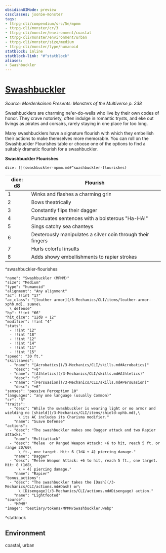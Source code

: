 ```yaml
---
obsidianUIMode: preview
cssclasses: json5e-monster
tags:
- ttrpg-cli/compendium/src/5e/mpmm
- ttrpg-cli/monster/cr/3
- ttrpg-cli/monster/environment/coastal
- ttrpg-cli/monster/environment/urban
- ttrpg-cli/monster/size/medium
- ttrpg-cli/monster/type/humanoid
statblock: inline
statblock-link: "#^statblock"
aliases:
- Swashbuckler
---
```

# [Swashbuckler](3-Mechanics\CLI\bestiary\humanoid/swashbuckler-mpmm.md)
*Source: Mordenkainen Presents: Monsters of the Multiverse p. 238*  

Swashbucklers are charming ne'er-do-wells who live by their own codes of honor. They crave notoriety, often indulge in romantic trysts, and eke out livings as pirates and corsairs, rarely staying in one place for too long.

Many swashbucklers have a signature flourish with which they embellish their actions to make themselves more memorable. You can roll on the Swashbuckler Flourishes table or choose one of the options to find a suitably dramatic flourish for a swashbuckler.

**Swashbuckler Flourishes**

`dice: [](swashbuckler-mpmm.md#^swashbuckler-flourishes)`

| dice: d8 | Flourish |
|----------|----------|
| 1 | Winks and flashes a charming grin |
| 2 | Bows theatrically |
| 3 | Constantly flips their dagger |
| 4 | Punctuates sentences with a boisterous "Ha-HA!" |
| 5 | Sings catchy sea chanteys |
| 6 | Dexterously manipulates a silver coin through their fingers |
| 7 | Hurls colorful insults |
| 8 | Adds showy embellishments to rapier strokes |
^swashbuckler-flourishes

```statblock
"name": "Swashbuckler (MPMM)"
"size": "Medium"
"type": "humanoid"
"alignment": "Any alignment"
"ac": !!int "17"
"ac_class": "[leather armor](/3-Mechanics/CLI/items/leather-armor-xphb.md), suave\
  \ defense"
"hp": !!int "66"
"hit_dice": "12d8 + 12"
"modifier": !!int "4"
"stats":
  - !!int "12"
  - !!int "18"
  - !!int "12"
  - !!int "14"
  - !!int "11"
  - !!int "15"
"speed": "30 ft."
"skillsaves":
  - "name": "[Acrobatics](/3-Mechanics/CLI/skills.md#Acrobatics)"
    "desc": "+8"
  - "name": "[Athletics](/3-Mechanics/CLI/skills.md#Athletics)"
    "desc": "+5"
  - "name": "[Persuasion](/3-Mechanics/CLI/skills.md#Persuasion)"
    "desc": "+6"
"senses": "passive Perception 10"
"languages": "any one language (usually Common)"
"cr": "3"
"traits":
  - "desc": "While the swashbuckler is wearing light or no armor and wielding no [shield](/3-Mechanics/CLI/items/shield-xphb.md),\
      \ its AC includes its Charisma modifier."
    "name": "Suave Defense"
"actions":
  - "desc": "The swashbuckler makes one Dagger attack and two Rapier attacks."
    "name": "Multiattack"
  - "desc": "Melee  or Ranged Weapon Attack: +6 to hit, reach 5 ft. or range 20/60\
      \ ft., one target. Hit: 6 (1d4 + 4) piercing damage."
    "name": "Dagger"
  - "desc": "Melee Weapon Attack: +6 to hit, reach 5 ft., one target. Hit: 8 (1d8\
      \ + 4) piercing damage."
    "name": "Rapier"
"bonus_actions":
  - "desc": "The swashbuckler takes the [Dash](/3-Mechanics/CLI/actions.md#Dash) or\
      \ [Disengage](/3-Mechanics/CLI/actions.md#Disengage) action."
    "name": "Lightfooted"
"source":
  - "MPMM"
"image": "bestiary/tokens/MPMM/Swashbuckler.webp"
```
^statblock

## Environment

coastal, urban